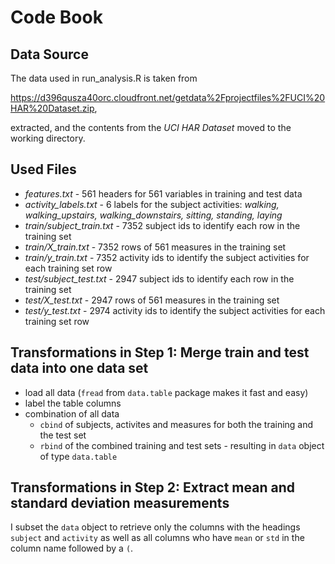 # Code Book

## Data Source

The data used in run_analysis.R is taken from

https://d396qusza40orc.cloudfront.net/getdata%2Fprojectfiles%2FUCI%20HAR%20Dataset.zip,

extracted, and the contents from the *UCI HAR Dataset* moved to the working directory.

## Used Files

* *features.txt* - 561 headers for 561 variables in training and test data
* *activity_labels.txt* - 6 labels for the subject activities: *walking, walking_upstairs, walking_downstairs, sitting, standing, laying*
* *train/subject_train.txt* - 7352 subject ids to identify each row in the training set
* *train/X_train.txt* - 7352 rows of 561 measures in the training set
* *train/y_train.txt* - 7352 activity ids to identify the subject activities for each training set row
* *test/subject_test.txt* - 2947 subject ids to identify each row in the training set
* *test/X_test.txt* - 2947 rows of 561 measures in the training set
* *test/y_test.txt* - 2974 activity ids to identify the subject activities for each training set row

## Transformations in Step 1: Merge train and test data into one data set

* load all data (`fread` from `data.table` package makes it fast and easy)
* label the table columns
* combination of all data
  * `cbind` of subjects, activites and measures for both the training and the test set
  * `rbind` of the combined training and test sets - resulting in `data` object of type `data.table`
  
## Transformations in Step 2: Extract mean and standard deviation measurements

I subset the `data` object to retrieve only the columns with the headings `subject` and `activity` as well as all columns who have `mean` or `std` in the column name followed by a `(`.
